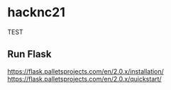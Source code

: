 # hacknc21

TEST

## Run Flask
https://flask.palletsprojects.com/en/2.0.x/installation/
https://flask.palletsprojects.com/en/2.0.x/quickstart/
